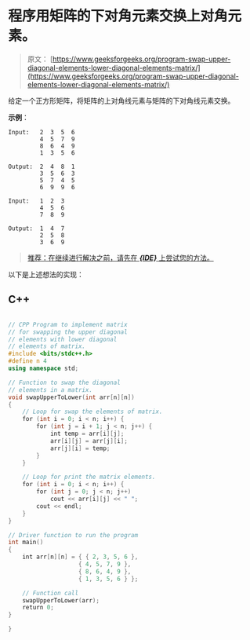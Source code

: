 # 程序用矩阵的下对角元素交换上对角元素。

> 原文： [https://www.geeksforgeeks.org/program-swap-upper-diagonal-elements-lower-diagonal-elements-matrix/](https://www.geeksforgeeks.org/program-swap-upper-diagonal-elements-lower-diagonal-elements-matrix/)

给定一个正方形矩阵，将矩阵的上对角线元素与矩阵的下对角线元素交换。

**示例**：

```
Input:   2  3  5  6
         4  5  7  9
         8  6  4  9
         1  3  5  6

Output:  2  4  8  1
         3  5  6  3
         5  7  4  5
         6  9  9  6

Input:   1  2  3 
         4  5  6
         7  8  9

Output:  1  4  7
         2  5  8
         3  6  9

```

> [推荐：在继续进行解决之前，请先在 ***{IDE}*** 上尝试您的方法。](https://ide.geeksforgeeks.org/)

以下是上述想法的实现：

## C++ 

```cpp

// CPP Program to implement matrix 
// for swapping the upper diagonal 
// elements with lower diagonal  
// elements of matrix. 
#include <bits/stdc++.h> 
#define n 4 
using namespace std; 

// Function to swap the diagonal  
// elements in a matrix. 
void swapUpperToLower(int arr[n][n]) 
{ 
    // Loop for swap the elements of matrix. 
    for (int i = 0; i < n; i++) { 
        for (int j = i + 1; j < n; j++) { 
            int temp = arr[i][j]; 
            arr[i][j] = arr[j][i]; 
            arr[j][i] = temp; 
        } 
    } 

    // Loop for print the matrix elements. 
    for (int i = 0; i < n; i++) { 
        for (int j = 0; j < n; j++) 
            cout << arr[i][j] << " "; 
        cout << endl; 
    } 
} 

// Driver function to run the program 
int main() 
{ 
    int arr[n][n] = { { 2, 3, 5, 6 }, 
                    { 4, 5, 7, 9 }, 
                    { 8, 6, 4, 9 }, 
                    { 1, 3, 5, 6 } }; 

    // Function call 
    swapUpperToLower(arr); 
    return 0; 
} 

} 

```